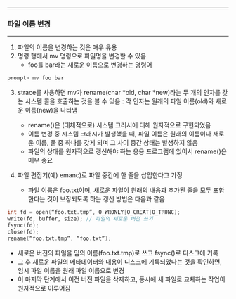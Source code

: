 -----
### 파일 이름 변경
-----
1. 파일의 이름을 변경하는 것은 매우 유용
2. 명령 행에서 mv 명령으로 파일명을 변경할 수 있음
   - foo를 bar라는 새로운 이름으로 변경하는 명령어
```bash
prompt> mv foo bar
```

3. strace를 사용하면 mv가 rename(char *old, char *new)라는 두 개의 인자를 갖는 시스템 콜을 호출하는 것을 볼 수 있음 : 각 인자는 원래의 파일 이름(old)와 새로운 이름(new)을 나타냄
    - rename()은 (대체적으로) 시스템 크러시에 대해 원자적으로 구현되었음
    - 이름 변경 중 시스템 크래시가 발생했을 때, 파일 이름은 원래의 이름이나 새로운 이름, 둘 중 하나를 갖게 되며 그 사이 중간 상태는 발생하지 않음
    - 파일의 상태를 원자적으로 갱신해야 하는 응용 프로그램에 있어서 rename()은 매우 중요

4. 파일 편집기(예) emanc)로 파일 중간에 한 줄을 삽입한다고 가정
   - 파일 이름은 foo.txt이며, 새로운 파일이 원래의 내용과 추가된 줄을 모두 포함한다는 것이 보장되도록 하는 갱신 방법은 다음과 같음
```c
int fd = open(“foo.txt.tmp”, O_WRONLY|O_CREAT|O_TRUNC);
write(fd, buffer, size); // 파일의 새로운 버전 쓰기
fsync(fd);
close(fd);
rename(“foo.txt.tmp”, “foo.txt”);
```

   - 새로운 버전의 파일을 임의 이름(foo.txt.tmp)로 쓰고 fsync()로 디스크에 기록
   - 그 후 새로운 파일의 메타데이터와 내용이 디스크에 기록되었다는 것을 확인하면, 임시 파일 이름을 원래 파일 이름으로 변경
   - 이 마지막 단계에서 이전 버전 파일을 삭제하고, 동시에 새 파일로 교체하는 작업이 원자적으로 이루어짐
